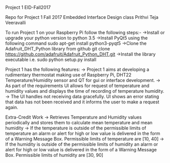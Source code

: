 Project 1 EID-Fall2017

Repo for Project 1 Fall 2017 Embedded Interface Design class Prithvi Teja Veeravalli

To run Project 1 on your Raspberry Pi follow the following steps:-
->Install or upgrade your python version to python 3.5
->Install PyQt5 using the following command
      sudo apt-get install python3-pyqt5
->Clone the Adafruit_DHT_Python library from github
      git clone https://github.com/adafruit/Adafruit_Python_DHT.git
->Install the library executable i.e.
      sudo python setup.py install
      
Project 1 has the following features:
-> Project 1 aims at developing a rudimentary thermostat making use of Raspberry Pi, DHT22 Temperature/Humidity sensor and QT for gui 
   or interface development.
-> As part of the requirements UI allows for request of temperature and humidity values and displays the time of recording of temperature
   humidity.
-> The UI handles not receiving data gracefully. UI shows an error stating that data has not been received and it informs the user to make a
   request again.
  
 Extra-Credit Work
 -> Retrieves Temperature and Humidity values periodically and stores them to calculate mean temperature and mean humidity
 -> If the temperature is outside of the permissible limits of temperature an alarm or alert for high or low value is delivered in the form of
    a Warning Message Box. Permissible limits of temperature are [10, 40]
 -> If the humidity is outside of the permissible limits of humidity an alarm or alert for high or low value is delivered in the form of
    a Warning Message Box. Permissible limits of humidity are [30, 90]
